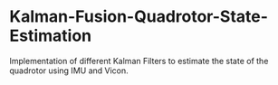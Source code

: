 # Kalman-Fusion-Quadrotor-State-Estimation
Implementation of different Kalman Filters to estimate the state of the quadrotor using IMU and Vicon.
